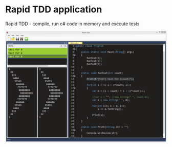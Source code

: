 # Rapid TDD application
Rapid TDD - compile, run c# code in memory and execute tests

![alt text](RapidTDD.png?raw=true)
